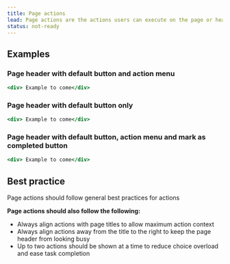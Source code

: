 ```yaml
---
title: Page actions
lead: Page actions are the actions users can execute on the page or header. They live within page headers. They are signified by buttons and action menus.  This guideline sets out a pattern for page actions to create a consistent user experience across the product.
status: not-ready
---
```


## Examples

### Page header with default button and action menu

```.jsx
<div> Example to come</div>
```

### Page header with default button only

```.jsx
<div> Example to come</div>
```

### Page header with default button, action menu and mark as completed button

```.jsx
<div> Example to come</div>
```

## Best practice

Page actions should follow general best practices for actions

**Page actions should also follow the following:**

- Always align actions with page titles to allow maximum action context
- Always align actions away from the title to the right to keep the page header from looking busy
- Up to two actions should be shown at a time to reduce choice overload and ease task completion
